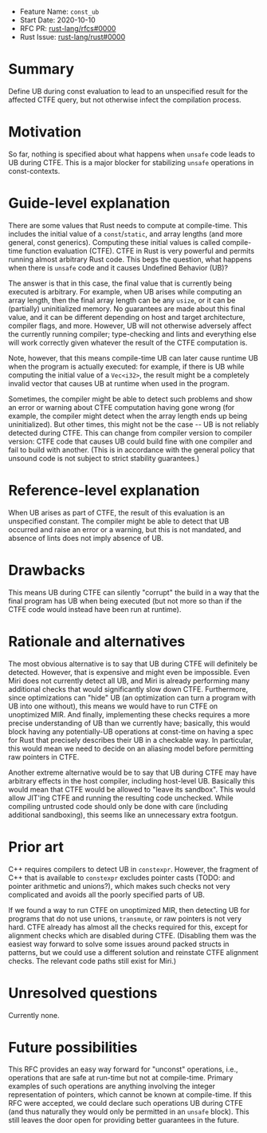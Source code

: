 - Feature Name: `const_ub`
- Start Date: 2020-10-10
- RFC PR: [rust-lang/rfcs#0000](https://github.com/rust-lang/rfcs/pull/0000)
- Rust Issue: [rust-lang/rust#0000](https://github.com/rust-lang/rust/issues/0000)

# Summary
[summary]: #summary

Define UB during const evaluation to lead to an unspecified result for the affected CTFE query, but not otherwise infect the compilation process.

# Motivation
[motivation]: #motivation

So far, nothing is specified about what happens when `unsafe` code leads to UB during CTFE.
This is a major blocker for stabilizing `unsafe` operations in const-contexts.

# Guide-level explanation
[guide-level-explanation]: #guide-level-explanation

There are some values that Rust needs to compute at compile-time.
This includes the initial value of a `const`/`static`, and array lengths (and more general, const generics).
Computing these initial values is called compile-time function evaluation (CTFE).
CTFE in Rust is very powerful and permits running almost arbitrary Rust code.
This begs the question, what happens when there is `unsafe` code and it causes Undefined Behavior (UB)?

The answer is that in this case, the final value that is currently being executed is arbitrary.
For example, when UB arises while computing an array length, then the final array length can be any `usize`, or it can be (partially) uninitialized memory.
No guarantees are made about this final value, and it can be different depending on host and target architecture, compiler flags, and more.
However, UB will not otherwise adversely affect the currently running compiler; type-checking and lints and everything else will work correctly given whatever the result of the CTFE computation is.

Note, however, that this means compile-time UB can later cause runtime UB when the program is actually executed:
for example, if there is UB while computing the initial value of a `Vec<i32>`, the result might be a completely invalid vector that causes UB at runtime when used in the program.

Sometimes, the compiler might be able to detect such problems and show an error or warning about CTFE computation having gone wrong (for example, the compiler might detect when the array length ends up being uninitialized).
But other times, this might not be the case -- UB is not reliably detected during CTFE.
This can change from compiler version to compiler version: CTFE code that causes UB could build fine with one compiler and fail to build with another.
(This is in accordance with the general policy that unsound code is not subject to strict stability guarantees.)

# Reference-level explanation
[reference-level-explanation]: #reference-level-explanation

When UB arises as part of CTFE, the result of this evaluation is an unspecified constant.
The compiler might be able to detect that UB occurred and raise an error or a warning, but this is not mandated, and absence of lints does not imply absence of UB.

# Drawbacks
[drawbacks]: #drawbacks

This means UB during CTFE can silently "corrupt" the build in a way that the final program has UB when being executed
(but not more so than if the CTFE code would instead have been run at runtime).

# Rationale and alternatives
[rationale-and-alternatives]: #rationale-and-alternatives

The most obvious alternative is to say that UB during CTFE will definitely be detected.
However, that is expensive and might even be impossible.
Even Miri does not currently detect all UB, and Miri is already performing many additional checks that would significantly slow down CTFE.
Furthermore, since optimizations can "hide" UB (an optimization can turn a program with UB into one without), this means we would have to run CTFE on unoptimized MIR.
And finally, implementing these checks requires a more precise understanding of UB than we currently have; basically, this would block having any potentially-UB operations at const-time on having a spec for Rust that precisely describes their UB in a checkable way.
In particular, this would mean we need to decide on an aliasing model before permitting raw pointers in CTFE.

Another extreme alternative would be to say that UB during CTFE may have arbitrary effects in the host compiler, including host-level UB.
Basically this would mean that CTFE would be allowed to "leave its sandbox".
This would allow JIT'ing CTFE and running the resulting code unchecked.
While compiling untrusted code should only be done with care (including additional sandboxing), this seems like an unnecessary extra footgun.

# Prior art
[prior-art]: #prior-art

C++ requires compilers to detect UB in `constexpr`.
However, the fragment of C++ that is available to `constexpr` excludes pointer casts (TODO: and pointer arithmetic and unions?), which makes such checks not very complicated and avoids all the poorly specified parts of UB.

If we found a way to run CTFE on unoptimized MIR, then detecting UB for programs that do not use unions, `transmute`, or raw pointers is not very hard.
CTFE already has almost all the checks required for this, except for alignment checks which are disabled during CTFE.
(Disabling them was the easiest way forward to solve some issues around packed structs in patterns, but we could use a different solution and reinstate CTFE alignment checks.
The relevant code paths still exist for Miri.)

# Unresolved questions
[unresolved-questions]: #unresolved-questions

Currently none.

# Future possibilities
[future-possibilities]: #future-possibilities

This RFC provides an easy way forward for "unconst" operations, i.e., operations that are safe at run-time but not at compile-time.
Primary examples of such operations are anything involving the integer representation of pointers, which cannot be known at compile-time.
If this RFC were accepted, we could declare such operations UB during CTFE (and thus naturally they would only be permitted in an `unsafe` block).
This still leaves the door open for providing better guarantees in the future.
